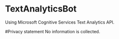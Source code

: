 # TextAnalyticsBot
Using Microsoft Cognitive Services Text Analytics API.


#Privacy statement
No information is collected.
